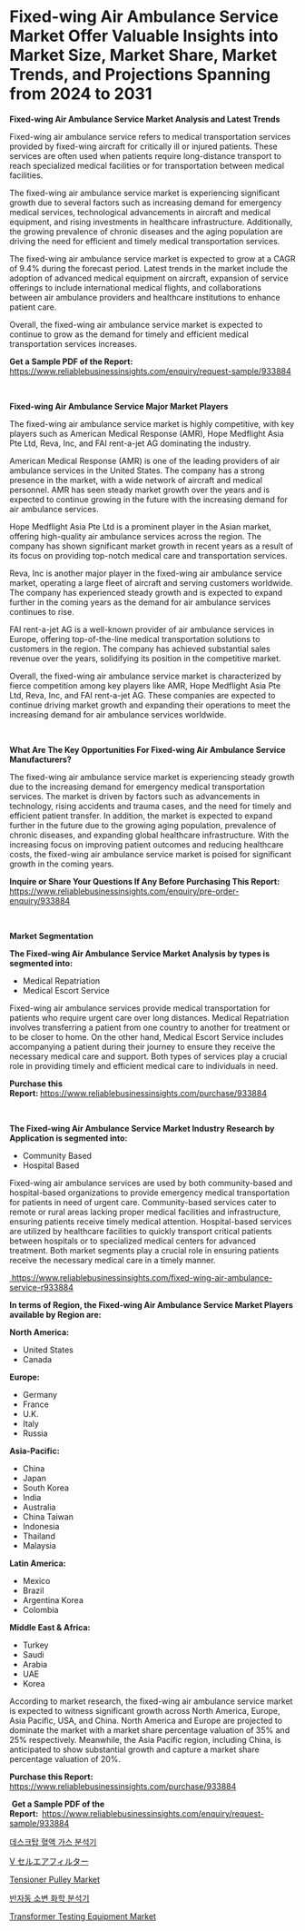 <p><h1>Fixed-wing Air Ambulance Service Market Offer Valuable Insights into Market Size, Market Share, Market Trends, and Projections Spanning from 2024 to 2031</h1></p><p><strong>Fixed-wing Air Ambulance Service Market Analysis and Latest Trends</strong></p>
<p><p>Fixed-wing air ambulance service refers to medical transportation services provided by fixed-wing aircraft for critically ill or injured patients. These services are often used when patients require long-distance transport to reach specialized medical facilities or for transportation between medical facilities.</p><p>The fixed-wing air ambulance service market is experiencing significant growth due to several factors such as increasing demand for emergency medical services, technological advancements in aircraft and medical equipment, and rising investments in healthcare infrastructure. Additionally, the growing prevalence of chronic diseases and the aging population are driving the need for efficient and timely medical transportation services.</p><p>The fixed-wing air ambulance service market is expected to grow at a CAGR of 9.4% during the forecast period. Latest trends in the market include the adoption of advanced medical equipment on aircraft, expansion of service offerings to include international medical flights, and collaborations between air ambulance providers and healthcare institutions to enhance patient care.</p><p>Overall, the fixed-wing air ambulance service market is expected to continue to grow as the demand for timely and efficient medical transportation services increases.</p></p>
<p><strong>Get a Sample PDF of the Report:&nbsp;</strong> <a href="https://www.reliablebusinessinsights.com/enquiry/request-sample/933884">https://www.reliablebusinessinsights.com/enquiry/request-sample/933884</a></p>
<p>&nbsp;</p>
<p><strong>Fixed-wing Air Ambulance Service Major Market Players</strong></p>
<p><p>The fixed-wing air ambulance service market is highly competitive, with key players such as American Medical Response (AMR), Hope Medflight Asia Pte Ltd, Reva, Inc, and FAI rent-a-jet AG dominating the industry. </p><p>American Medical Response (AMR) is one of the leading providers of air ambulance services in the United States. The company has a strong presence in the market, with a wide network of aircraft and medical personnel. AMR has seen steady market growth over the years and is expected to continue growing in the future with the increasing demand for air ambulance services.</p><p>Hope Medflight Asia Pte Ltd is a prominent player in the Asian market, offering high-quality air ambulance services across the region. The company has shown significant market growth in recent years as a result of its focus on providing top-notch medical care and transportation services.</p><p>Reva, Inc is another major player in the fixed-wing air ambulance service market, operating a large fleet of aircraft and serving customers worldwide. The company has experienced steady growth and is expected to expand further in the coming years as the demand for air ambulance services continues to rise.</p><p>FAI rent-a-jet AG is a well-known provider of air ambulance services in Europe, offering top-of-the-line medical transportation solutions to customers in the region. The company has achieved substantial sales revenue over the years, solidifying its position in the competitive market.</p><p>Overall, the fixed-wing air ambulance service market is characterized by fierce competition among key players like AMR, Hope Medflight Asia Pte Ltd, Reva, Inc, and FAI rent-a-jet AG. These companies are expected to continue driving market growth and expanding their operations to meet the increasing demand for air ambulance services worldwide.</p></p>
<p>&nbsp;</p>
<p><strong>What Are The Key Opportunities For Fixed-wing Air Ambulance Service Manufacturers?</strong></p>
<p><p>The fixed-wing air ambulance service market is experiencing steady growth due to the increasing demand for emergency medical transportation services. The market is driven by factors such as advancements in technology, rising accidents and trauma cases, and the need for timely and efficient patient transfer. In addition, the market is expected to expand further in the future due to the growing aging population, prevalence of chronic diseases, and expanding global healthcare infrastructure. With the increasing focus on improving patient outcomes and reducing healthcare costs, the fixed-wing air ambulance service market is poised for significant growth in the coming years.</p></p>
<p><strong>Inquire or Share Your Questions If Any Before Purchasing This Report:</strong> <a href="https://www.reliablebusinessinsights.com/enquiry/pre-order-enquiry/933884">https://www.reliablebusinessinsights.com/enquiry/pre-order-enquiry/933884</a></p>
<p>&nbsp;</p>
<p><strong>Market Segmentation</strong></p>
<p><strong>The Fixed-wing Air Ambulance Service Market Analysis by types is segmented into:</strong></p>
<p><ul><li>Medical Repatriation</li><li>Medical Escort Service</li></ul></p>
<p><p>Fixed-wing air ambulance services provide medical transportation for patients who require urgent care over long distances. Medical Repatriation involves transferring a patient from one country to another for treatment or to be closer to home. On the other hand, Medical Escort Service includes accompanying a patient during their journey to ensure they receive the necessary medical care and support. Both types of services play a crucial role in providing timely and efficient medical care to individuals in need.</p></p>
<p><strong>Purchase this Report:&nbsp;</strong><a href="https://www.reliablebusinessinsights.com/purchase/933884">https://www.reliablebusinessinsights.com/purchase/933884</a></p>
<p>&nbsp;</p>
<p><strong>The Fixed-wing Air Ambulance Service Market Industry Research by Application is segmented into:</strong></p>
<p><ul><li>Community Based</li><li>Hospital Based</li></ul></p>
<p><p>Fixed-wing air ambulance services are used by both community-based and hospital-based organizations to provide emergency medical transportation for patients in need of urgent care. Community-based services cater to remote or rural areas lacking proper medical facilities and infrastructure, ensuring patients receive timely medical attention. Hospital-based services are utilized by healthcare facilities to quickly transport critical patients between hospitals or to specialized medical centers for advanced treatment. Both market segments play a crucial role in ensuring patients receive the necessary medical care in a timely manner.</p></p>
<p><a href="https://www.reliablebusinessinsights.com/fixed-wing-air-ambulance-service-r933884">&nbsp;https://www.reliablebusinessinsights.com/fixed-wing-air-ambulance-service-r933884</a></p>
<p><strong>In terms of Region, the Fixed-wing Air Ambulance Service Market Players available by Region are:</strong></p>
<p>
    <p> <strong> North America: </strong>
        <ul>
            <li>United States</li>
            <li>Canada</li>
        </ul>
        </p> 
    <p> <strong> Europe: </strong>
        <ul>
            <li>Germany</li>
            <li>France</li>
            <li>U.K.</li>
            <li>Italy</li>
            <li>Russia</li>
        </ul>
        </p> 
    <p> <strong> Asia-Pacific: </strong>
        <ul>
            <li>China</li>
            <li>Japan</li>
            <li>South Korea</li>
            <li>India</li>
            <li>Australia</li>
            <li>China Taiwan</li>
            <li>Indonesia</li>
            <li>Thailand</li>
            <li>Malaysia</li>
        </ul>
        </p> 
    <p> <strong> Latin America: </strong>
        <ul>
            <li>Mexico</li>
            <li>Brazil</li>
            <li>Argentina Korea</li>
            <li>Colombia</li>
        </ul>
        </p> 
    <p> <strong> Middle East & Africa: </strong>
        <ul>
            <li>Turkey</li>
            <li>Saudi</li>
            <li>Arabia</li>
            <li>UAE</li>
            <li>Korea</li>
        </ul>
    </p>
    </p>
<p><p>According to market research, the fixed-wing air ambulance service market is expected to witness significant growth across North America, Europe, Asia Pacific, USA, and China. North America and Europe are projected to dominate the market with a market share percentage valuation of 35% and 25% respectively. Meanwhile, the Asia Pacific region, including China, is anticipated to show substantial growth and capture a market share percentage valuation of 20%.</p></p>
<p><strong>Purchase this Report: </strong><a href="https://www.reliablebusinessinsights.com/purchase/933884">https://www.reliablebusinessinsights.com/purchase/933884</a></p>
<p>&nbsp;<strong>Get a Sample PDF of the Report:&nbsp;&nbsp;</strong><a href="https://www.reliablebusinessinsights.com/enquiry/request-sample/933884">https://www.reliablebusinessinsights.com/enquiry/request-sample/933884</a></p>
<p><strong></strong></p>
<p><p><a href="https://github.com/naiemislamrayan2/Market-Research-Report-List-1/blob/main/9152620179517.md">데스크탑 혈액 가스 분석기</a></p><p><a href="https://github.com/klon646/Market-Research-Report-List-2/blob/main/4343950166330.md">V セルエアフィルター</a></p><p><a href="https://github.com/wusalecollins540tpqoz/Market-Research-Report-List-3/blob/main/tensioner-pulley-market.md">Tensioner Pulley Market</a></p><p><a href="https://github.com/puputanisa684/Market-Research-Report-List-1/blob/main/8341244179518.md">반자동 소변 화학 분석기</a></p><p><a href="https://github.com/pjcfca/Market-Research-Report-List-3/blob/main/transformer-testing-equipment-market.md">Transformer Testing Equipment Market</a></p></p>